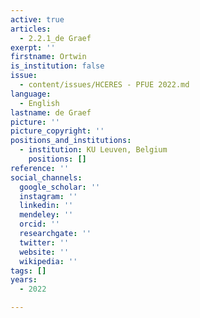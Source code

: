 ```yaml
---
active: true
articles:
  - 2.2.1_de Graef
exerpt: ''
firstname: Ortwin
is_institution: false
issue:
  - content/issues/HCERES - PFUE 2022.md
language:
  - English
lastname: de Graef
picture: ''
picture_copyright: ''
positions_and_institutions:
  - institution: KU Leuven, Belgium
    positions: []
reference: ''
social_channels:
  google_scholar: ''
  instagram: ''
  linkedin: ''
  mendeley: ''
  orcid: ''
  researchgate: ''
  twitter: ''
  website: ''
  wikipedia: ''
tags: []
years:
  - 2022

---
```

